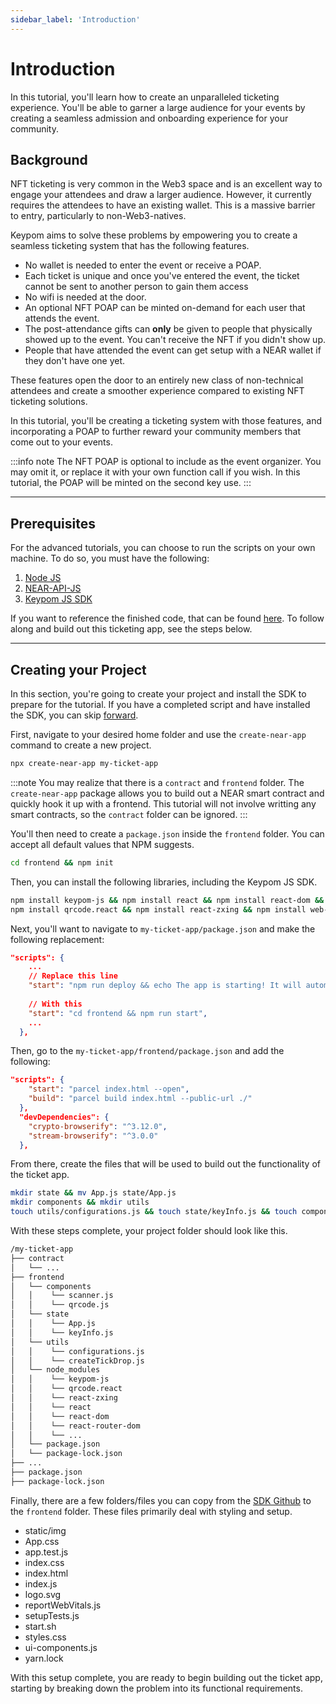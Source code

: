 ```yaml
---
sidebar_label: 'Introduction'
---
```

# Introduction
In this tutorial, you'll learn how to create an unparalleled ticketing experience. You'll be able to garner a large audience for your events by creating a seamless admission and onboarding experience for your community. 
## Background
NFT ticketing is very common in the Web3 space and is an excellent way to engage your attendees and draw a larger audience. However, it currently requires the attendees to have an existing wallet. This is a massive barrier to entry, particularly to non-Web3-natives. 

Keypom aims to solve these problems by empowering you to create a seamless ticketing system that has the following features.

* No wallet is needed to enter the event or receive a POAP.
* Each ticket is unique and once you've entered the event, the ticket cannot be sent to another person to gain them access
* No wifi is needed at the door.
* An optional NFT POAP can be minted on-demand for each user that attends the event.
* The post-attendance gifts can **only** be given to people that physically showed up to the event. You can't receive the NFT if you didn't show up.
* People that have attended the event can get setup with a NEAR wallet if they don't have one yet.

These features open the door to an entirely new class of non-technical attendees and create a smoother experience compared to existing NFT ticketing solutions.

In this tutorial, you'll be creating a ticketing system with those features, and incorporating a POAP to further reward your community members that come out to your events. 

:::info note
The NFT POAP is optional to include as the event organizer. You may omit it, or replace it with your own function call if you wish. In this tutorial, the POAP will be minted on the second key use. 
:::

---

## Prerequisites

For the advanced tutorials, you can choose to run the scripts on your own machine. To do so, you must have the following:

1. [Node JS](https://docs.npmjs.com/downloading-and-installing-node-js-and-npm)  
2. [NEAR-API-JS](https://docs.near.org/tools/near-api-js/quick-reference#install)  
3. [Keypom JS SDK](https://github.com/keypom/keypom-js#installation)

If you want to reference the finished code, that can be found [here](https://github.com/keypom/keypom-js/tree/min/ticketing-tutorial/docs-advanced-tutorials/ticket-app). To follow along and build out this ticketing app, see the steps below. 

---

## Creating your Project
In this section, you're going to create your project and install the SDK to prepare for the tutorial. If you have a completed script and have installed the SDK, you can skip [forward](architecture.md).

First, navigate to your desired home folder and use the `create-near-app` command to create a new project.
``` bash
npx create-near-app my-ticket-app
```
:::note
You may realize that there is a `contract` and `frontend` folder. The `create-near-app` package allows you to build out a NEAR smart contract and quickly hook it up with a frontend. This tutorial will not involve writting any smart contracts, so the `contract` folder can be ignored. 
:::

You'll then need to create a `package.json` inside the `frontend` folder. You can accept all default values that NPM suggests.

``` bash
cd frontend && npm init
```

Then, you can install the following libraries, including the Keypom JS SDK.

``` bash
npm install keypom-js && npm install react && npm install react-dom && npm install react-router-dom &&
npm install qrcode.react && npm install react-zxing && npm install web-vitals
```

Next, you'll want to navigate to `my-ticket-app/package.json` and make the following replacement:

```json
"scripts": {
    ...
    // Replace this line
    "start": "npm run deploy && echo The app is starting! It will automatically open in your browser when ready && env-cmd -f ./neardev/dev-account.env parcel frontend/index.html --open",
    
    // With this
    "start": "cd frontend && npm run start",
    ...
  },
```

Then, go to the `my-ticket-app/frontend/package.json` and add the following:
``` json
"scripts": {
    "start": "parcel index.html --open",
    "build": "parcel build index.html --public-url ./"
  },
  "devDependencies": {
    "crypto-browserify": "^3.12.0",
    "stream-browserify": "^3.0.0"
  },
```

From there, create the files that will be used to build out the functionality of the ticket app. 

```bash
mkdir state && mv App.js state/App.js
mkdir components && mkdir utils
touch utils/configurations.js && touch state/keyInfo.js && touch components/scanner.js && touch components/qrcode.js && touch utils/createTickDrop.js
```

With these steps complete, your project folder should look like this. 

```bash
/my-ticket-app
├── contract
│   └── ...
├── frontend
│   └── components
│   │    └── scanner.js
│   │    └── qrcode.js
│   └── state
│   │    └── App.js
│   │    └── keyInfo.js
│   └── utils
│   │    └── configurations.js
│   │    └── createTickDrop.js
│   └── node_modules
│   │    └── keypom-js
│   │    └── qrcode.react
│   │    └── react-zxing
│   │    └── react
│   │    └── react-dom
│   │    └── react-router-dom
│   │    └── ...
│   └── package.json
│   └── package-lock.json
├── ...
├── package.json
├── package-lock.json
```

Finally, there are a few folders/files you can copy from the [SDK Github](https://github.com/keypom/keypom-js/tree/min/ticketing-tutorial/docs-advanced-tutorials/ticket-app/frontend) to the `frontend` folder. These files primarily deal with styling and setup. 
* static/img
* App.css
* app.test.js
* index.css
* index.html
* index.js
* logo.svg
* reportWebVitals.js
* setupTests.js
* start.sh
* styles.css
* ui-components.js
* yarn.lock


With this setup complete, you are ready to begin building out the ticket app, starting by breaking down the problem into its functional requirements. 






